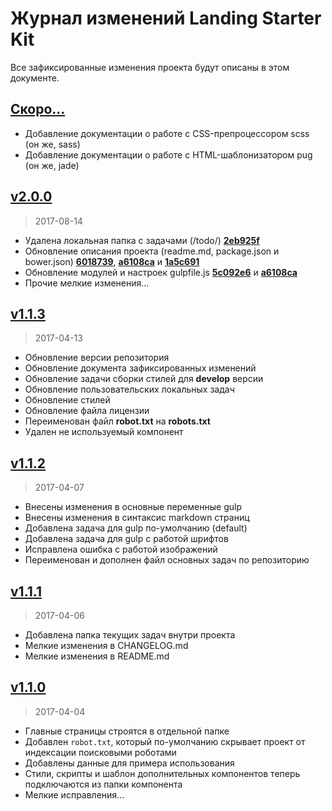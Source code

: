 # Журнал изменений Landing Starter Kit

Все зафиксированные изменения проекта будут описаны в этом документе.

## [Скоро...][coming-soon]

* Добавление документации о работе с CSS-препроцессором scss (он же, sass)
* Добавление документации о работе с HTML-шаблонизатором pug (он же, jade)

## [v2.0.0]

> 2017-08-14

* Удалена локальная папка с задачами (/todo/) **[2eb925f](https://github.com/xenonplanet/landing-starter-kit/commit/2eb925f076ede39c96f1c225be91acb57e957d88)**
* Обновление описания проекта (readme.md, package.json и bower.json) **[6018739](https://github.com/xenonplanet/landing-starter-kit/commit/60187397a69e647754966e44fe31ede6cd9e267c)**, **[a6108ca](https://github.com/xenonplanet/landing-starter-kit/commit/a6108cad25d97f2fbba01c78cefa7e18ff079b6f)** и **[1a5c691](https://github.com/xenonplanet/landing-starter-kit/commit/1a5c6919edd023f1051b5bcc021dced3ca3a4d15)**
* Обновление модулей и настроек gulpfile.js **[5c092e6](https://github.com/xenonplanet/landing-starter-kit/commit/5c092e60f3a16723debef4405a02d7e85ea5efe7)** и **[a6108ca](https://github.com/xenonplanet/landing-starter-kit/commit/a6108cad25d97f2fbba01c78cefa7e18ff079b6f)**
* Прочие мелкие изменения...

## [v1.1.3]

> 2017-04-13

* Обновление версии репозитория
* Обновление документа зафиксированных изменений
* Обновление задачи сборки стилей для **develop** версии
* Обновление пользовательских локальных задач
* Обновление стилей
* Обновление файла лицензии
* Переименован файл **robot.txt** на **robots.txt**
* Удален не используемый компонент

## [v1.1.2]

> 2017-04-07

* Внесены изменения в основные переменные gulp
* Внесены изменения в синтаксис markdown страниц
* Добавлена задача для gulp по-умолчанию (default)
* Добавлена задача для gulp с работой шрифтов
* Исправлена ошибка с работой изображений
* Переименован и дополнен файл основных задач по репозиторию

## [v1.1.1]

> 2017-04-06

* Добавлена папка текущих задач внутри проекта
* Мелкие изменения в CHANGELOG.md
* Мелкие изменения в README.md

## [v1.1.0]

> 2017-04-04

* Главные страницы строятся в отдельной папке
* Добавлен `robot.txt`, который по-умолчанию скрывает проект от индексации поисковыми роботами
* Добавлены данные для примера использования
* Стили, скрипты и шаблон дополнительных компонентов теперь подключаются из папки компонента
* Мелкие исправления...

[coming-soon]: https://github.com/xenonplanet/landing-starter-kit/tree/develop
[v2.0.0]: https://github.com/xenonplanet/landing-starter-kit/compare/v1.1.3...v2.0.0
[v1.1.3]: https://github.com/xenonplanet/landing-starter-kit/compare/v1.1.2...v1.1.3
[v1.1.2]: https://github.com/xenonplanet/landing-starter-kit/compare/v1.1.1...v1.1.2
[v1.1.1]: https://github.com/xenonplanet/landing-starter-kit/compare/v1.1.0...v1.1.1
[v1.1.0]: https://github.com/xenonplanet/landing-starter-kit/compare/v1.0.0...v1.1.0
